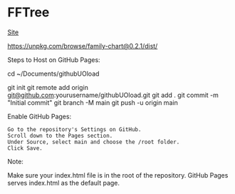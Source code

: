 # FFTree

[Site](https://tpj-root.github.io/FFTree/)




https://unpkg.com/browse/family-chart@0.2.1/dist/





Steps to Host on GitHub Pages:





cd ~/Documents/githubUOload


git init
git remote add origin git@github.com:yourusername/githubUOload.git
git add .
git commit -m "Initial commit"
git branch -M main
git push -u origin main



Enable GitHub Pages:

    Go to the repository's Settings on GitHub.
    Scroll down to the Pages section.
    Under Source, select main and choose the /root folder.
    Click Save.
    
    


Note:

Make sure your index.html file is in the root of the repository.
GitHub Pages serves index.html as the default page.
